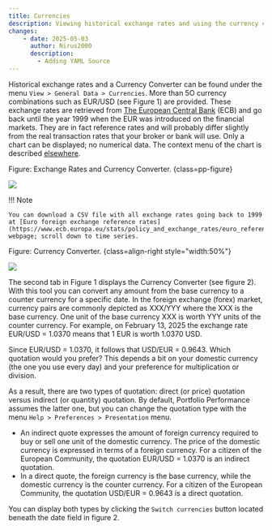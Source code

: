 ```yaml
---
title: Currencies
description: Viewing historical exchange rates and using the currency converter in Portfolio Performance.
changes:
    - date: 2025-05-03
      author: Nirus2000
      description:
        - Adding YAML Source
---
```

Historical exchange rates and a Currency Converter can be found under the menu `View > General Data > Currencies`. More than 5O currency combinations such as EUR/USD (see Figure 1) are provided. These exchange rates are retrieved from [The European Central Bank](https://www.ecb.europa.eu/stats/policy_and_exchange_rates/euro_reference_exchange_rates/html/index.en.html) (ECB) and go back until the year 1999 when the EUR was introduced on the financial markets. They are in fact reference rates and will probably differ slightly from the real transaction rates that your broker or bank will use. Only a chart can be displayed; no numerical data. The context menu of the chart is described [elsewhere](../../view/securities/all-securities.md#chart-menu).

Figure: Exchange Rates and Currency Converter. {class=pp-figure}

![](./images/currencies.png)

!!! Note

    You can download a CSV file with all exchange rates going back to 1999 at [Euro foreign exchange reference rates](https://www.ecb.europa.eu/stats/policy_and_exchange_rates/euro_reference_exchange_rates/html/index.en.html) webpage; scroll down to time series.

Figure: Currency Converter. {class=align-right style="width:50%"}

![](./images/currency-converter.png)

The second tab in Figure 1 displays the Currency Converter (see figure 2). With this tool you can convert any amount from the base currency to a counter currency for a specific date. In the foreign exchange (forex) market, currency pairs are commonly depicted as XXX/YYY where the XXX is the base currency. One unit of the base currency XXX is worth YYY units of the counter currency. For example, on February 13, 2025 the exchange rate EUR/USD = 1.0370 means that 1 EUR is worth 1.0370 USD.

Since EUR/USD = 1.0370, it follows that USD/EUR = 0.9643. Which quotation would you prefer? This depends a bit on your domestic currency (the one you use every day) and your preference for multiplication or division.

As a result, there are two types of quotation: direct (or price) quotation versus indirect (or quantity) quotation. By default, Portfolio Performance assumes the latter one, but you can change the quotation type with the menu `Help > Preferences > Presentation` menu.

- An indirect quote expresses the amount of foreign currency required to buy or sell one unit of the domestic currency. The price of the domestic currency is expressed in terms of a foreign currency. For a citizen of the European Community, the quotation EUR/USD = 1.0370 is an indirect quotation.
- In a direct quote, the foreign currency is the base currency, while the domestic currency is the counter currency. For a citizen of the European Community, the quotation USD/EUR = 0.9643 is a direct quotation.

You can display both types by clicking the `Switch currencies` button located beneath the date field in figure 2.